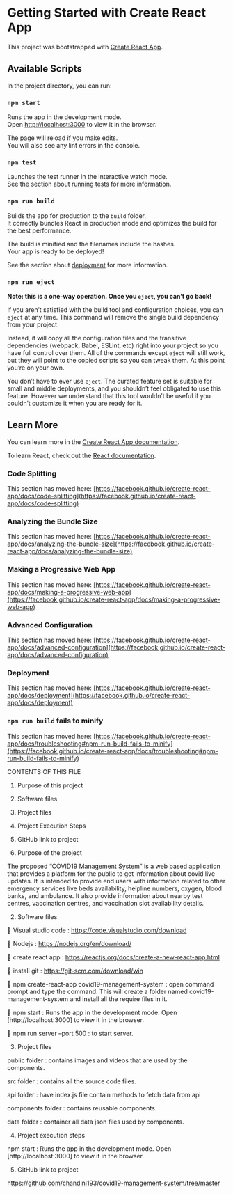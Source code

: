 # Getting Started with Create React App

This project was bootstrapped with [Create React App](https://github.com/facebook/create-react-app).

## Available Scripts

In the project directory, you can run:

### `npm start`

Runs the app in the development mode.\
Open [http://localhost:3000](http://localhost:3000) to view it in the browser.

The page will reload if you make edits.\
You will also see any lint errors in the console.

### `npm test`

Launches the test runner in the interactive watch mode.\
See the section about [running tests](https://facebook.github.io/create-react-app/docs/running-tests) for more information.

### `npm run build`

Builds the app for production to the `build` folder.\
It correctly bundles React in production mode and optimizes the build for the best performance.

The build is minified and the filenames include the hashes.\
Your app is ready to be deployed!

See the section about [deployment](https://facebook.github.io/create-react-app/docs/deployment) for more information.

### `npm run eject`

**Note: this is a one-way operation. Once you `eject`, you can’t go back!**

If you aren’t satisfied with the build tool and configuration choices, you can `eject` at any time. This command will remove the single build dependency from your project.

Instead, it will copy all the configuration files and the transitive dependencies (webpack, Babel, ESLint, etc) right into your project so you have full control over them. All of the commands except `eject` will still work, but they will point to the copied scripts so you can tweak them. At this point you’re on your own.

You don’t have to ever use `eject`. The curated feature set is suitable for small and middle deployments, and you shouldn’t feel obligated to use this feature. However we understand that this tool wouldn’t be useful if you couldn’t customize it when you are ready for it.

## Learn More

You can learn more in the [Create React App documentation](https://facebook.github.io/create-react-app/docs/getting-started).

To learn React, check out the [React documentation](https://reactjs.org/).

### Code Splitting

This section has moved here: [https://facebook.github.io/create-react-app/docs/code-splitting](https://facebook.github.io/create-react-app/docs/code-splitting)

### Analyzing the Bundle Size

This section has moved here: [https://facebook.github.io/create-react-app/docs/analyzing-the-bundle-size](https://facebook.github.io/create-react-app/docs/analyzing-the-bundle-size)

### Making a Progressive Web App

This section has moved here: [https://facebook.github.io/create-react-app/docs/making-a-progressive-web-app](https://facebook.github.io/create-react-app/docs/making-a-progressive-web-app)

### Advanced Configuration

This section has moved here: [https://facebook.github.io/create-react-app/docs/advanced-configuration](https://facebook.github.io/create-react-app/docs/advanced-configuration)

### Deployment

This section has moved here: [https://facebook.github.io/create-react-app/docs/deployment](https://facebook.github.io/create-react-app/docs/deployment)

### `npm run build` fails to minify

This section has moved here: [https://facebook.github.io/create-react-app/docs/troubleshooting#npm-run-build-fails-to-minify](https://facebook.github.io/create-react-app/docs/troubleshooting#npm-run-build-fails-to-minify)




CONTENTS OF THIS FILE
1.	Purpose of this project
2.	Software files
3.	Project files
4.	Project Execution Steps
5.	GitHub link to project

1.	Purpose of the project

The proposed “COVID19 Management System” is a web based application that provides a platform for the public to get information about covid live updates.
It is intended to provide end users with information related to other emergency services live beds availability, helpline numbers, oxygen, blood banks, and ambulance.
It also provide information about nearby test centres, vaccination centres, and vaccination slot availability details.

2.	Software files

	Visual studio code :  https://code.visualstudio.com/download

	Nodejs : https://nodejs.org/en/download/

	create react app : https://reactjs.org/docs/create-a-new-react-app.html

	install git : https://git-scm.com/download/win


	npm create-react-app covid19-management-system : open command prompt and type the command. This will create a folder named covid19-management-system and install all the require files in it.
 

	npm start : Runs the app in the development mode.
Open [http://localhost:3000] to view it in the browser.


	npm run server –port 500 : to start server.


3.	Project files

public folder : contains images and videos that are used by the components.
 
src folder : contains all the source code files. 

api folder : have index.js file contain methods to fetch data from api 

components folder : contains reusable components.

data folder : container all data json files used by components.

 
4.	Project execution steps 

npm start : Runs the app in the development mode.
Open [http://localhost:3000] to view it in the browser.


5.	GitHub link to project

https://github.com/chandini193/covid19-management-system/tree/master

   

